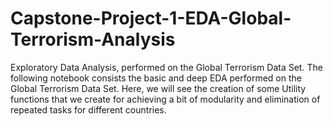 # Capstone-Project-1-EDA-Global-Terrorism-Analysis
Exploratory Data Analysis, performed on the Global Terrorism Data Set.
The following notebook consists the basic and deep EDA performed on the Global Terrorism Data Set. 
Here, we will see the creation of some Utility functions that we create for achieving a bit of modularity and elimination of repeated tasks for different countries.
